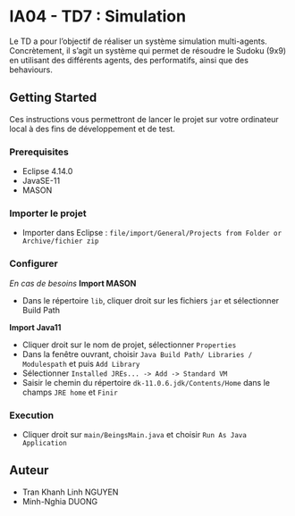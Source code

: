 # IA04 - TD7 : Simulation

Le TD a pour l’objectif de réaliser un système simulation multi-agents. Concrètement, il s’agit un système qui permet de résoudre le Sudoku (9x9) en utilisant des différents agents, des performatifs, ainsi que des behaviours.

## Getting Started

Ces instructions vous permettront de lancer le projet sur votre ordinateur local à des fins de développement et de test. 

### Prerequisites

* Eclipse 4.14.0
* JavaSE-11
* MASON

### Importer le projet

- Importer dans Eclipse : `file/import/General/Projects from Folder or Archive/fichier zip`


### Configurer 
*En cas de besoins*
**Import MASON**
- Dans le répertoire `lib`, cliquer droit sur les fichiers `jar` et sélectionner Build Path 

**Import Java11**
- Cliquer droit sur le nom de projet, sélectionner `Properties`
- Dans la fenêtre ouvrant, choisir `Java Build Path/ Libraries / Modulespath` et puis `Add Library`
- Sélectionner `Installed JREs... -> Add -> Standard VM`
- Saisir le chemin du répertoire `dk-11.0.6.jdk/Contents/Home` dans le champs `JRE home`  et `Finir`

### Execution
- Cliquer droit sur `main/BeingsMain.java` et choisir `Run As Java Application`

## Auteur

* Tran Khanh Linh NGUYEN
* Minh-Nghia DUONG



